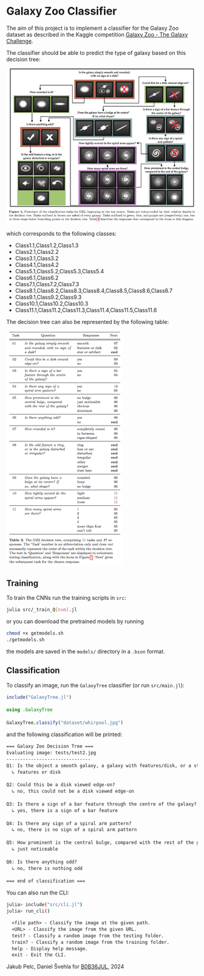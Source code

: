 # Galaxy Zoo Classifier

The aim of this project is to implement a classifier for the Galaxy Zoo dataset as described in the Kaggle competition [Galaxy Zoo - The Galaxy Challenge](https://www.kaggle.com/c/galaxy-zoo-the-galaxy-challenge).

The classifier should be able to predict the type of galaxy based on this decision tree:

![Galaxy Zoo Decision Tree](img/decision_tree.png)

which corresponds to the following classes:

- Class1.1,Class1.2,Class1.3
- Class2.1,Class2.2
- Class3.1,Class3.2
- Class4.1,Class4.2
- Class5.1,Class5.2,Class5.3,Class5.4
- Class6.1,Class6.2
- Class7.1,Class7.2,Class7.3
- Class8.1,Class8.2,Class8.3,Class8.4,Class8.5,Class8.6,Class8.7
- Class9.1,Class9.2,Class9.3
- Class10.1,Class10.2,Class10.3
- Class11.1,Class11.2,Class11.3,Class11.4,Class11.5,Class11.6

The decision tree can also be represented by the following table:

![Galaxy Zoo Decision Table](img/questions.png)

## Training

To train the CNNs run the training scripts in `src`:

```bash
julia src/_train_Q[num].jl
```
or you can download the pretrained models by running

```bash
chmod +x getmodels.sh
./getmodels.sh
```

the models are saved in the `models/` directory in a `.bson` format.

## Classification

To classify an image, run the `GalaxyTree` classifier (or run `src/main.jl`):

```julia
include("GalaxyTree.jl")

using .GalaxyTree

GalaxyTree.classify("dataset/whirpool.jpg")
```
and the following classification will be printed:

```txt
=== Galaxy Zoo Decision Tree ===
Evaluating image: tests/test2.jpg
-------------------------------
Q1: Is the object a smooth galaxy, a galaxy with features/disk, or a star?
  ↳ features or disk

Q2: Could this be a disk viewed edge-on?
  ↳ no, this could not be a disk viewed edge-on

Q3: Is there a sign of a bar feature through the centre of the galaxy?
  ↳ yes, there is a sign of a bar feature

Q4: Is there any sign of a spiral arm pattern?
  ↳ no, there is no sign of a spiral arm pattern

Q5: How prominent is the central bulge, compared with the rest of the galaxy?
  ↳ just noticeable

Q6: Is there anything odd?
  ↳ no, there is nothing odd

=== end of classification ===
```

You can also run the CLI:

```bash
julia> include("src/cli.jl")
julia> run_cli()
```

```txt
  <file path> - Classify the image at the given path.
  <URL> - Classify the image from the given URL.
  test? - Classify a random image from the testing folder.
  train? - Classify a random image from the training folder.
  help - Display help message.
  exit - Exit the CLI.
```

Jakub Pelc, Daniel Švehla for [B0B36JUL](https://juliateachingctu.github.io/Julia-for-Optimization-and-Learning/stable/), 2024